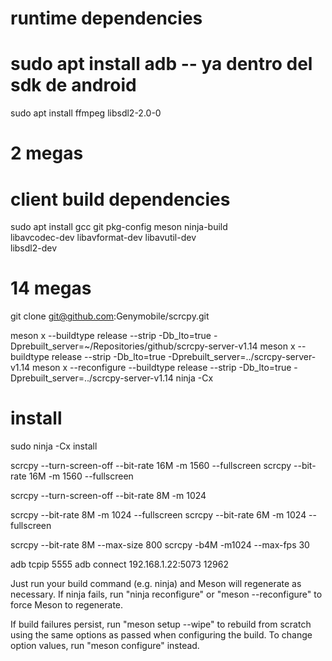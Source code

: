 


# runtime dependencies
# sudo apt install adb -- ya dentro del sdk de android
sudo apt install ffmpeg libsdl2-2.0-0 

# 2 megas

# client build dependencies
sudo apt install gcc git pkg-config meson ninja-build \
                 libavcodec-dev libavformat-dev libavutil-dev \
                 libsdl2-dev

# 14 megas

git clone git@github.com:Genymobile/scrcpy.git


meson x --buildtype release --strip -Db_lto=true -Dprebuilt_server=~/Repositories/github/scrcpy-server-v1.14
meson x --buildtype release --strip -Db_lto=true -Dprebuilt_server=../scrcpy-server-v1.14
meson x --reconfigure --buildtype release --strip -Db_lto=true -Dprebuilt_server=../scrcpy-server-v1.14
ninja -Cx


# install
sudo ninja -Cx install


scrcpy --turn-screen-off --bit-rate 16M -m 1560 --fullscreen
scrcpy --bit-rate 16M -m 1560 --fullscreen

scrcpy --turn-screen-off --bit-rate 8M -m 1024

scrcpy --bit-rate 8M -m 1024 --fullscreen
scrcpy --bit-rate 6M -m 1024 --fullscreen

scrcpy --bit-rate 8M --max-size 800
scrcpy -b4M -m1024 --max-fps 30


adb tcpip 5555
adb connect 192.168.1.22:5073
12962


Just run your build command (e.g. ninja) and Meson will regenerate as necessary.
If ninja fails, run "ninja reconfigure" or "meson --reconfigure"
to force Meson to regenerate.

If build failures persist, run "meson setup --wipe" to rebuild from scratch
using the same options as passed when configuring the build.
To change option values, run "meson configure" instead.

